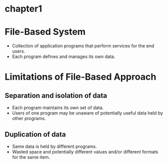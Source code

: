 # chapter1
# File-Based System
* Collection of application programs that perform services for the end users.
* Each program defines and manages its own data.

# Limitations of File-Based Approach
## Separation and isolation of data
* Each program maintains its own set of data.
* Users of one program may be unaware of potentially useful data held by other programs.
## Duplication of data
* Same data is held by different programs.
* Wasted space and potentially different values and/or different formats for the same item.
